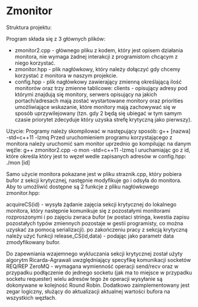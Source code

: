 # Zmonitor

Struktura projektu:

Program składa się z 3 głównych plików:
* zmonitor2.cpp - głównego pliku z kodem, który jest opisem działania monitora, nie wymaga żadnej interakcji z programistom chcącym z niego korzystać.
* zmonitor.hpp - plik nagłówkowy, który należy dołączyć gdy chcemy korzystać z monitora w naszym projekcie.
* config.hpp -  plik nagłówkowy zawierający zmienną określającą ilość monitorów oraz trzy zmienne tablicowe: clients - opisujący adresy pod którymi znajdują się monitory, serwers opisujący na jakich portach/adresach mają zostać wystartowane monitory oraz priorities umożliwiające wskazanie, które monitory mają zachowywać się w sposób uprzywilejowany (tzn. gdy 2 będą się ubiegać w tym samym czasie priorytet zdecyduje który uzyska strefę krytyczną jako pierwszy).

Użycie:
Programy należy skompilować w następujący sposób:
g++ [nazwa] -std=c++11 -lzmq
Przed uruchomieniem programu korzystającego z monitora należy uruchomić sam monitor uprzednio go kompilując na danym węźle:
g++ zmonitor2.cpp -o mon -std=c++11 -lzmq
I uruchamiając go z id, które określa który jest to węzeł wedle zapisanych adresów w config.hpp:
./mon [id]

Samo użycie monitora pokazane jest w pliku straznik.cpp, który pobiera bufor z sekcji krytycznej, następnie modyfikuje go i odsyła do monitora. Aby to umożliwić dostępne są 2 funkcje z pliku nagłówkowego zmonitor.hpp:

acquireCS(id) - wysyła żądanie zajęcia sekcji krytycznej do lokalnego monitora, który następnie komunikuje się z pozostałymi monitorami rozproszonymi i po zajęciu zwraca bufor (w postaci stringa, kwestia zapisu pozostałych typów zmiennych pozostaje w gestii programisty, co można uzyskać za pomocą serializacji).
po zakończeniu pracy z sekcją krytyczną należy użyć funkcji release_CS(id,data) - podając jako parametr data zmodyfikowany bufor.

Do zapewniania wzajemnego wykluczania sekcji krytycznej został użyty algorytm Ricarda-Agrawali uwzględniający specyfikę komunikacji socketów REQ/REP ZeroMQ - wymagana wymienność operacji send/recv oraz w przypadku podłączenie do jednego socketu (jak ma to miejsce w przypadku socketu requester) wielu adresów tego że operacji wysyłanie są dokonywane w kolejność Round Robin.
Dodatkowo zaimplementowany jest zegar logiczny, służący do aktualizacji aktualnej wartości bufora na wszystkich węzłach.
